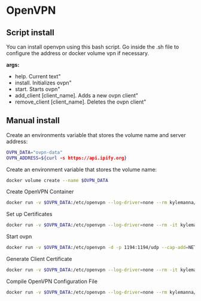 # OpenVPN

## Script install

You can install openvpn using this bash script. Go inside the .sh file to configure the address or docker volume vpn if necessary.
        
**args:**
- help. Current text"
- install. Initializes ovpn"
- start. Starts ovpn"
- add_client [client_name]. Adds a new ovpn client"
- remove_client [client_name]. Deletes the ovpn client"

## Manual install

Create an environments variable that stores the volume name and server address:
```bash
OVPN_DATA="ovpn-data"
OVPN_ADDRESS=${curl -s https://api.ipify.org}
```

Create an environment variable that stores the volume name:
```bash
docker volume create --name $OVPN_DATA
```

Create OpenVPN Container
```bash 
docker run -v $OVPN_DATA:/etc/openvpn --log-driver=none --rm kylemanna/openvpn ovpn_genconfig -u udp://$OVPN_ADDRESS
```

Set up Certificates
```bash
docker run -v $OVPN_DATA:/etc/openvpn --log-driver=none --rm -it kylemanna/openvpn ovpn_initpki
```

Start ovpn
```bash
docker run -v $OVPN_DATA:/etc/openvpn -d -p 1194:1194/udp --cap-add=NET_ADMIN kylemanna/openvpn
```

Generate Client Certificate
```bash
docker run -v $OVPN_DATA:/etc/openvpn --log-driver=none --rm -it kylemanna/openvpn easyrsa build-client-full  [client_name] nopass
```

Compile OpenVPN Configuration File
```bash
docker run -v $OVPN_DATA:/etc/openvpn --log-driver=none --rm kylemanna/openvpn ovpn_getclient  [client_name] >  [client_name].ovpn
```